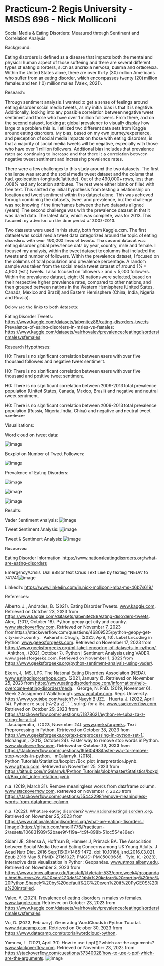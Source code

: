 # Practicum-2 Regis University - MSDS 696 - Nick Molliconi

Social Media & Eating Disorders: Measured through Sentiment and Correlation Analysis

Background:

Eating disorders is defined as a disease that impacts both the mental and physical human aspect of those suffering and there are several different types of eating disorders, such as anorexia nervosa, bulimia and orthorexia.  Within the United States alone, there are over thirty (30) million Americans who suffer from an eating disorder, which encompasses twenty (20) million females and ten (10) million males (Valex, 2021). 

Research:

Through sentiment analysis, I wanted to get a sense of feelings around eating disorder social media tweets, as my initial bias is that it is negative.  Additionally, looking into any possible correlation between negative tweet sentiment and those who have over 1 million followers.  From there, and on the second dataset, looking at global prevalence to visually display how large of a problem this is.  I utilized two different data sets from Kaggle around eating disorders. My bias, based on my own journey/experience, and perception of social media impacts on those with eating disorders, is that a majority of social media tweets will be negative, especially with those who have over 1 million followers.  Additional bias includes that prevalence rates are continuing to increase and that there is a correlation between negative tweet sentiment and increasing prevalence rates. 

There were a few challenges to this study around the two datasets.  The first challenge was around the social media tweet dataset and the column that had.
geolocation (longitude/latitude).  Out of the 490,000+ rows, less than .008% had any location attributes.  The rest were either blank or filled with free text.  This shifted my initial hypothesis from testing a relationship on location and tweet sentiment within this dataset alone.  This was achieved through combining the datasets, tweet and prevalence, but the challenge was not knowing if the timeframes between the two datasets aligned (years).  The second challenge was with the prevalence dataset in that it was dated data.  The latest data, which was complete, was for 2013.  This focused my attention on the time period of 2009-2013.

Two datasets were used in this study, both from Kaggle.com.  The first dataset was social media tweet data categorized around the topic of eating disorders.
with over 490,000 lines of tweets.  The second dataset was eating disorder global prevalence data by year, country, male and female.  I focused my analysis, within the tweet dataset to columns that included the tweets and number of followers.  Within the prevalence dataset, I focused on the columns of total population and prevalence percentage. A random sample was taken from the social media tweet dataset of around 1% = 4,900 (est.) tweets.  I also focused on followers > and < 5,000 followers. Within the prevalence dataset, eight (8) nations were selected, based on their respective higher prevalence rates, compared to other nations, and then grouped between nations in the Western Hemisphere (United States, Canada, Mexico and Brazil) and Eastern Hemisphere (China, India, Nigeria and Russia).

Below are the links to both datasets:

Eating Disorder Tweets: https://www.kaggle.com/datasets/jabenitez88/eating-disorders-tweets
Prevalence-of-eating-disorders-in-males-vs-females: https://www.kaggle.com/datasets/valchovalev/prevalenceofeatingdisordersinmalesvsfemales

Research Hypotheses:

H0: There is no significant correlation between users with over five thousand followers and negative tweet sentiment.

H0: There is no significant correlation between users with over five thousand and positive tweet sentiment.

H0: There is no significant correlation between 2009-2013 total prevalence population (United States, Canada, Mexico, Brazil) and negative and neutral tweet sentiment.

H0: There is no significant correlation between 2009-2013 total prevalence population (Russia, Nigeria, India, China) and negative and neutral tweet sentiment.

Visualizations:

Word cloud on tweet data:

![image](https://github.com/nmoll1776/Practicum-2/assets/106831989/4d351197-b25e-4a59-91ee-93130b83a4ef)

Boxplot on Number of Tweet Followers:

![image](https://github.com/nmoll1776/Practicum-2/assets/106831989/c1d73a4f-466a-45b1-adfe-33eff85eae93)

Prevalence of Eating Disorders:

![image](https://github.com/nmoll1776/Practicum-2/assets/106831989/db83d91f-16ab-4a37-94aa-d3edd820d96d)


![image](https://github.com/nmoll1776/Practicum-2/assets/106831989/0e2fdb61-2666-48fd-8467-6738744764ed)


![image](https://github.com/nmoll1776/Practicum-2/assets/106831989/272a3289-40e6-4b18-8170-7c3957c2b07e)

Results:

Vader Sentiment Analysis:
![image](https://github.com/nmoll1776/Practicum-2/assets/106831989/d332ee2f-bffa-42b1-b822-835a222cb981)

Tweet Sentiment Analysis:
![image](https://github.com/nmoll1776/Practicum-2/assets/106831989/3ad95810-0aae-4fc6-becd-4ceb9bf0acda)

Tweet & Sentiment Analysis:
![image](https://github.com/nmoll1776/Practicum-2/assets/106831989/7984b016-0e40-42cd-a535-170ea200d702)

Resources:

Eating Disorder Information: https://www.nationaleatingdisorders.org/what-are-eating-disorders

Emergency/Crisis: Dial 988 or text Crisis Text Line by texting “NEDA” to 741741![image](https://github.com/nmoll1776/Practicum-2/assets/106831989/4386b1c5-f350-43d8-bf92-951b1215fdae)

LinkedIn: https://www.linkedin.com/in/nick-molliconi-mba-ms-46b74619/

References:

Alberto, J., Andrades, B. (2021). Eating Disorder Tweets. www.kaggle.com. Retrieved on October 23, 2023 from https://www.kaggle.com/datasets/jabenitez88/eating-disorders-tweets.
 
Alex,. (2017, October 18). Python geopy get city and country.  www.stackoverflow.com. Retrieved on November 7, 2023 fromhttps://stackoverflow.com/questions/46809525/python-geopy-get-city-and-country. 
 
Aakarsha_Chugh,. (2023, April, 18). Label Encoding in Python. www.geeksforgeeks.com. Retrieved on November 17, 2023 from https://www.geeksforgeeks.org/ml-label-encoding-of-datasets-in-python/. 
 
Ankthon,. (2021, October 7). Python | Sentiment Analysis using VADER. www.geeksforgeeks.com. Retrieved on November 1, 2023 from https://www.geeksforgeeks.org/python-sentiment-analysis-using-vader/.

Ekern, J,. MS, LPC. The National Eating Disorders Association (NEDA). www.eatingdisorderhope.com.  (2021, January 6). Retrieved on November 25, 2023 from https://www.eatingdisorderhope.com/information/help-overcome-eating-disorders/neda.
 
George, N. PhD. (2019, November 6). Week 2 Assignment Walkthrough. www.youtube.com. Regis University. https://www.youtube.com/watch?v=NaeyhIBIJZE.
 
Huerta, J. (2022, April 14). Python: re.sub('[^A-Za-z]', ' ', string) for a list. www.stackoverflow.com. Retrieved on October 29, 2023 from https://stackoverflow.com/questions/71878621/python-re-suba-za-z-string-for-a-list.  
 
Jacobperalta,. (2023, November 24). www.geeksforgeeks. Text Preprocessing in Python. Retrieved on October 28, 2023 from https://www.geeksforgeeks.org/text-preprocessing-in-python-set-1/. 
 
Mchangun,. (2013, October 24). Faster way to remove stop words in Python. www.stackoverflow.com. Retrieved on October 29, 2023 from https://stackoverflow.com/questions/19560498/faster-way-to-remove-stop-words-in-python.
 
mGalarnyk. (2018). Python_Tutorials/Statistics/boxplot
/Box_plot_interpretation.ipynb. www.github.com. Retrieved on November 25, 2023 from https://github.com/mGalarnyk/Python_Tutorials/blob/master/Statistics/boxplot/Box_plot_interpretation.ipynb. 

n.a. (2019, March 31). Remove meaningless words from dataframe column. www.stackoverflow.com. Retrieved on November 7, 2023 from https://stackoverflow.com/questions/55443298/remove-meaningless-words-from-dataframe-column.

n.a. (2022). What are eating disorders? www.nationaleatingdisorders.org. Retrieved on November 25, 2023 from https://www.nationaleatingdisorders.org/what-are-eating-disorders.![image](https://github.com/nmoll1776/Practicum-2/assets/106831989/52baee9f-f19a-4c9f-898b-51cc554e36ec)

Sidani JE, Shensa A, Hoffman B, Hanmer J, Primack BA. The Association between Social Media Use and Eating Concerns among US Young Adults. J Acad Nutr Diet. 2016 Sep;116(9):1465-1472. doi: 10.1016/j.jand.2016.03.021. Epub 2016 May 5. PMID: 27161027; PMCID: PMC5003636.
 
Tyle, K. (2023). Interactive data visualization in Python: Geopandas. www.atmos.albany.edu. Retrieved on November 3, 2023 from https://www.atmos.albany.edu/facstaff/ktyle/atm533/core/week4/geopandas.html#:~:text=You%20can%20do%20this%20before%20starting%20the%20Python,Shapely%20by%20default%2C%20even%20if%20PyGEOS%20is%20installed.

Valex, V. (2021). Prevalence of eating disorders in males vs females. www.kaggle.com. Retrieved on October 23, 2023 from https://www.kaggle.com/datasets/valchovalev/prevalenceofeatingdisordersinmalesvsfemales.

Vu, D. (2023, February). Generating WordClouds in Python Tutorial. www.datacamp.com. Retrieved on October 30, 2023 from https://www.datacamp.com/tutorial/wordcloud-python. 

Yamuca, L. (2021, April 30). How to use t.ppf()? which are the arguments?  www.stackoverflow.com. Retrieved on November 23, 2023 from https://stackoverflow.com/questions/67340028/how-to-use-t-ppf-which-are-the-arguments. 
![image](https://github.com/nmoll1776/Practicum-2/assets/106831989/274f8956-0f1e-4280-83fb-5baec63689b5)













